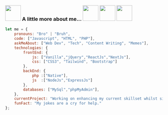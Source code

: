 ### <img src="https://i.giphy.com/media/v1.Y2lkPTc5MGI3NjExaHdqcDZqb3RwNTV2MjEwczN0Z2xpNnFhODRtaGhkOHFjdGFyOXdxMiZlcD12MV9pbnRlcm5hbF9naWZfYnlfaWQmY3Q9cw/F7m2ZIgR06LRiamtXy/giphy.gif" width="50"> A little more about me... <img src="https://i.giphy.com/media/v1.Y2lkPTc5MGI3NjExNTg5a3J0MWtodnZ1MnI4NG5rdTYxcTB1emNpZ3B3OWEybnR3enBxYSZlcD12MV9pbnRlcm5hbF9naWZfYnlfaWQmY3Q9cw/fAcQ93hMoPixJO9WNy/giphy.gif" width="50"> <img src="https://i.giphy.com/media/v1.Y2lkPTc5MGI3NjExdTdqaHVqNGd2ZTIxNHgzem16d2pzZG9kZDlxODZjNTk1dTcwbXIwdSZlcD12MV9pbnRlcm5hbF9naWZfYnlfaWQmY3Q9cw/d9HRBzQ4E119cnhwWf/giphy.gif" width="50"> <img src="https://i.giphy.com/media/v1.Y2lkPTc5MGI3NjExbTZ2OXU3Y25iejR3ZnV1bDNpc3EwdGp2ZTU2dmtlYXRib29hNjlqNSZlcD12MV9pbnRlcm5hbF9naWZfYnlfaWQmY3Q9cw/gdrHIa5VEiBnAgiHHJ/giphy.gif" width="50"> 
```javascript
let me = {
    pronouns: "Bro" | "Bruh",
    code: ["Javascript", "HTML", "PHP"],
    askMeAbout: ["Web Dev", "Tech", "Content Writing", "Memes"],
    technologies: {
        frontEnd: {
            js: ["Vanilla","jQuery","ReactJs","NextJs"],
            css: ["CSS3", "Tailwind", "Bootstrap"]
        },
        backEnd: {
            php :["Native"],
            js  :["NodeJs","ExpressJs"]
        },
        databases: ["MySql","phpMyAdmin"],
    },
    currentProject: "Working on enhancing my current skillset whilst simultaneously looking for new opportunities.",
    funFact: "My jokes are a cry for help."
};
```
